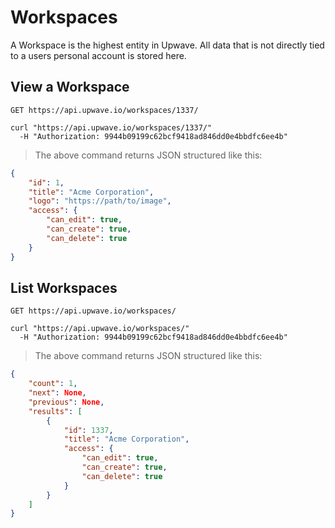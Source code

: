 # Workspaces

A Workspace is the highest entity in Upwave.
All data that is not directly tied to a users personal account is stored here.


## View a Workspace

`GET https://api.upwave.io/workspaces/1337/`

```shell
curl "https://api.upwave.io/workspaces/1337/"
  -H "Authorization: 9944b09199c62bcf9418ad846dd0e4bbdfc6ee4b"
```

> The above command returns JSON structured like this:

```json
{
    "id": 1,
    "title": "Acme Corporation",
    "logo": "https://path/to/image",
    "access": {
        "can_edit": true,
        "can_create": true,
        "can_delete": true
    }
}
```


## List Workspaces

`GET https://api.upwave.io/workspaces/`

```shell
curl "https://api.upwave.io/workspaces/"
  -H "Authorization: 9944b09199c62bcf9418ad846dd0e4bbdfc6ee4b"
```

> The above command returns JSON structured like this:

```json
{
    "count": 1,
    "next": None,
    "previous": None,
    "results": [
        {
            "id": 1337,
            "title": "Acme Corporation",
            "access": {
                "can_edit": true,
                "can_create": true,
                "can_delete": true
            }
        }
    ]
}
```
